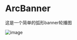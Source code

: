 # ArcBanner
这是一个简单的弧形banner轮播图

![image](https://github.com/fanzhenzhen/ArcBanner/ArcBanner/Screenshot_2018-09-18-14-19-17-255_reader.zhulin..png)
    
